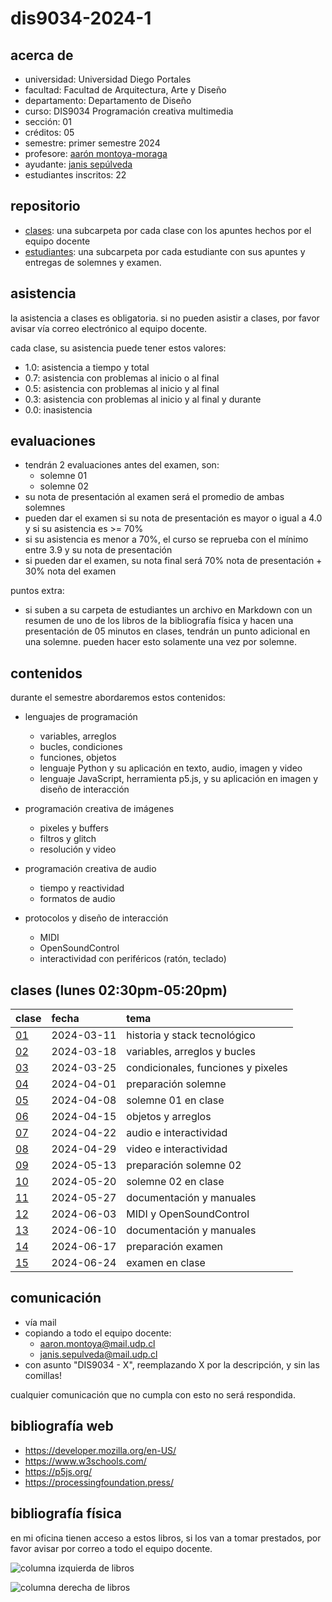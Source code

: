# dis9034-2024-1

## acerca de

- universidad: Universidad Diego Portales
- facultad: Facultad de Arquitectura, Arte y Diseño
- departamento: Departamento de Diseño
- curso: DIS9034 Programación creativa multimedia
- sección: 01
- créditos: 05
- semestre: primer semestre 2024
- profesore: [aarón montoya-moraga](https://github.com/montoyamoraga/)
- ayudante: [janis sepúlveda](https://github.com/janisepulveda)
- estudiantes inscritos: 22

## repositorio

- [clases](./clases/): una subcarpeta por cada clase con los apuntes hechos por el equipo docente
- [estudiantes](./estudiantes/): una subcarpeta por cada estudiante con sus apuntes y entregas de solemnes y examen.

## asistencia

la asistencia a clases es obligatoria. si no pueden asistir a clases, por favor avisar vía correo electrónico al equipo docente.

cada clase, su asistencia puede tener estos valores:

- 1.0: asistencia a tiempo y total
- 0.7: asistencia con problemas al inicio o al final
- 0.5: asistencia con problemas al inicio y al final
- 0.3: asistencia con problemas al inicio y al final y durante
- 0.0: inasistencia

## evaluaciones

- tendrán 2 evaluaciones antes del examen, son:
  - solemne 01
  - solemne 02
- su nota de presentación al examen será el promedio de ambas solemnes
- pueden dar el examen si su nota de presentación es mayor o igual a 4.0 y si su asistencia es >= 70%
- si su asistencia es menor a 70%, el curso se reprueba con el mínimo entre 3.9 y su nota de presentación
- si pueden dar el examen, su nota final será 70% nota de presentación + 30% nota del examen

puntos extra:

- si suben a su carpeta de estudiantes un archivo en Markdown con un resumen de uno de los libros
  de la bibliografía física y hacen una presentación de 05 minutos en clases, tendrán un punto adicional en una solemne. pueden hacer esto solamente una vez por solemne.

## contenidos

durante el semestre abordaremos estos contenidos:

- lenguajes de programación

  - variables, arreglos
  - bucles, condiciones
  - funciones, objetos
  - lenguaje Python y su aplicación en texto, audio, imagen y video
  - lenguaje JavaScript, herramienta p5.js, y su aplicación en imagen y diseño de interacción

- programación creativa de imágenes

  - pixeles y buffers
  - filtros y glitch
  - resolución y video

- programación creativa de audio

  - tiempo y reactividad
  - formatos de audio

- protocolos y diseño de interacción
  - MIDI
  - OpenSoundControl
  - interactividad con periféricos (ratón, teclado)

## clases (lunes 02:30pm-05:20pm)

| clase                  | fecha      | tema                               |
| :--------------------- | :--------- | :--------------------------------- |
| [01](clases/clase-01/) | 2024-03-11 | historia y stack tecnológico       |
| [02](clases/clase-02/) | 2024-03-18 | variables, arreglos y bucles       |
| [03](clases/clase-03/) | 2024-03-25 | condicionales, funciones y pixeles |
| [04](clases/clase-04/) | 2024-04-01 | preparación solemne                |
| [05](clases/clase-05/) | 2024-04-08 | solemne 01 en clase                |
| [06](clases/clase-06/) | 2024-04-15 | objetos y arreglos                 |
| [07](clases/clase-07/) | 2024-04-22 | audio e interactividad             |
| [08](clases/clase-08/) | 2024-04-29 | video e interactividad             |
| [09](clases/clase-09/) | 2024-05-13 | preparación solemne 02             |
| [10](clases/clase-10/) | 2024-05-20 | solemne 02 en clase                |
| [11](clases/clase-11/) | 2024-05-27 | documentación y manuales           |
| [12](clases/clase-12/) | 2024-06-03 | MIDI y OpenSoundControl            |
| [13](clases/clase-13/) | 2024-06-10 | documentación y manuales           |
| [14](clases/clase-14/) | 2024-06-17 | preparación examen                 |
| [15](clases/clase-15/) | 2024-06-24 | examen en clase                    |

## comunicación

- vía mail
- copiando a todo el equipo docente:
  - <aaron.montoya@mail.udp.cl>
  - <janis.sepulveda@mail.udp.cl>
- con asunto "DIS9034 - X", reemplazando X por la descripción, y sin las comillas!

cualquier comunicación que no cumpla con esto no será respondida.

## bibliografía web

- <https://developer.mozilla.org/en-US/>
- <https://www.w3schools.com/>
- <https://p5js.org/>
- <https://processingfoundation.press/>

## bibliografía física

en mi oficina tienen acceso a estos libros, si los van a tomar prestados, por favor avisar por correo a todo el equipo docente.

![columna izquierda de libros](./archivos/libros-00.jpg)

![columna derecha de libros](./archivos/libros-01.jpg)
